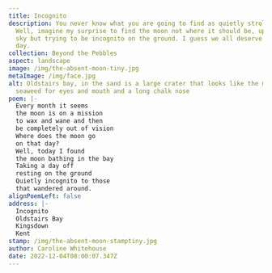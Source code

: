 ```yaml
---
title: Incognito
description: You never know what you are going to find as quietly stroll along.
  Well, imagine my surprise to find the moon not where it should be, up in the
  sky but trying to be incognito on the ground. I guess we all deserve a rest
  day.
collection: Beyond the Pebbles
aspect: landscape
image: /img/the-absent-moon-tiny.jpg
metaImage: /img/face.jpg
alt: Oldstairs bay, in the sand is a large crater that looks like the moon,
  seaweed for eyes and mouth and a long chalk nose
poem: |-
  Every month it seems 
  the moon is on a mission 
  to wax and wane and then 
  be completely out of vision
  Where does the moon go 
  on that day?
  Well, today I found 
  the moon bathing in the bay
  Taking a day off 
  resting on the ground
  Quietly incognito to those
  that wandered around.
alignPoemLeft: false
address: |-
  Incognito
  Oldstairs Bay
  Kingsdown
  Kent
stamp: /img/the-absent-moon-stamptiny.jpg
author: Caroline Whitehouse
date: 2022-12-04T08:00:07.347Z
---
```

